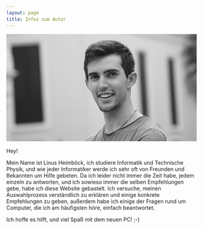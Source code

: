 ```yaml
---
layout: page
title: Infos zum Autor
---
```


![placeholder](/assets/img/profile.jpg "Picture of me")

Hey!

Mein Name ist Linus Heimböck, ich studiere Informatik und Technische Physik, und wie jeder Informatiker werde ich sehr oft von Freunden und Bekannten um Hilfe gebeten. Da ich leider nicht immer die Zeit habe, jedem einzeln zu antworten, und ich sowieso immer die selben Empfehlungen gebe, habe ich diese Website gebastelt. Ich versuche, meinen Auswahlprozess verständlich zu erklären und einige konkrete Empfehlungen zu geben, außerdem habe ich einige der Fragen rund um Computer, die ich am häufigsten höre, einfach beantwortet.

Ich hoffe es hilft, und viel Spaß mit dem neuen PC! ;-)
